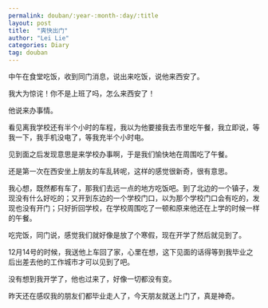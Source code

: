 ```yaml
---
permalink: douban/:year-:month-:day/:title
layout: post
title:  "爽快出门"
author: "Lei Lie"
categories: Diary
tag: douban
---
```


中午在食堂吃饭，收到同门消息，说出来吃饭，说他来西安了。

我大为惊诧！你不是上班了吗，怎么来西安了！

他说来办事情。

看见离我学校还有半个小时的车程，我以为他要接我去市里吃午餐，我立即说，等我一下，我手机没电了，等我充半个小时电。

见到面之后发现意思是来学校办事啊，于是我们愉快地在周围吃了午餐。

还是第一次在西安坐上朋友的车乱转呢，这样的感觉很新奇，很有意思。

我心想，既然都有车了，那我们去远一点的地方吃饭吧。到了北边的一个镇子，发现没有什么好吃的；又开到东边的一个学校门口，以为那个学校门口会有吃的，发现也没有开门；只好折回学校，在学校周围吃了一顿和原来他还在上学的时候一样的午餐。

吃完饭，同门说，感觉我们就好像是放了个寒假，现在开学了然后就见到了。

12月14号的时候，我送他上车回了家，心里在想，这下见面的话得等到我毕业之后出差去他的工作城市才可以见到了吧。

没有想到我开学了，他也过来了，好像一切都没有变。

昨天还在感叹我的朋友们都毕业走人了，今天朋友就送上门了，真是神奇。